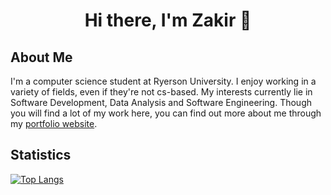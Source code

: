 <h1 style="text-align: center;"> Hi there, I'm Zakir 👋 </h1>

<h2>About Me</h2>

<p>I'm a computer science student at Ryerson University. I enjoy working in a variety of fields, even if they're not cs-based. My interests currently lie in Software Development, Data Analysis and Software Engineering. Though you will find a lot of my work here, you can find out more about me through my <a href="https://zakirdawood.herokuapp.com/" target="_blank">portfolio website</a>.</p>

<h2>Statistics</h2>

[![Top Langs](https://github-readme-stats.vercel.app/api/top-langs/?username=zakirdawood&langs_count=6&layout=compact)](https://github.com/anuraghazra/github-readme-stats)

<!--
**zakirdawood/zakirdawood** is a ✨ _special_ ✨ repository because its `README.md` (this file) appears on your GitHub profile.

Here are some ideas to get you started:

- 🔭 I’m currently working on ...
- 🌱 I’m currently learning ...
- 👯 I’m looking to collaborate on ...
- 🤔 I’m looking for help with ...
- 💬 Ask me about ...
- 📫 How to reach me: ...
- 😄 Pronouns: ...
- ⚡ Fun fact: ...
-->
